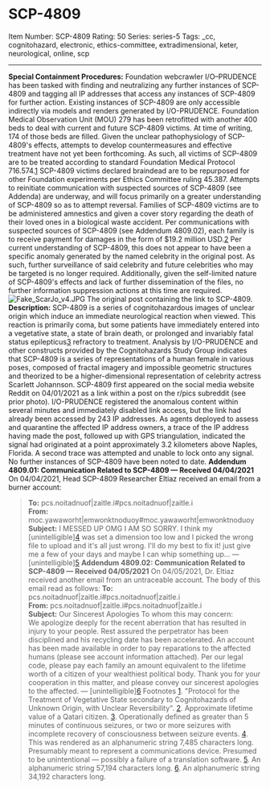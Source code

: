 # SCP-4809
Item Number: SCP-4809
Rating: 50
Series: series-5
Tags: _cc, cognitohazard, electronic, ethics-committee, extradimensional, keter, neurological, online, scp

---

**Special Containment Procedures:** Foundation webcrawler I/O–PRUDENCE has been tasked with finding and neutralizing any further instances of SCP-4809 and tagging all IP addresses that access any instances of SCP-4809 for further action. Existing instances of SCP-4809 are only accessible indirectly via models and renders generated by I/O-PRUDENCE.
Foundation Medical Observation Unit (MOU) 279 has been retrofitted with another 400 beds to deal with current and future SCP-4809 victims. At time of writing, 174 of those beds are filled. Given the unclear pathophysiology of SCP-4809's effects, attempts to develop countermeasures and effective treatment have not yet been forthcoming. As such, all victims of SCP-4809 are to be treated according to standard Foundation Medical Protocol 716.574.[1](javascript:;) SCP-4809 victims declared braindead are to be repurposed for other Foundation experiments per Ethics Committee ruling 45.387. Attempts to reinitiate communication with suspected sources of SCP-4809 (see Addenda) are underway, and will focus primarily on a greater understanding of SCP-4809 so as to attempt reversal.
Families of SCP-4809 victims are to be administered amnestics and given a cover story regarding the death of their loved ones in a biological waste accident. Per communications with suspected sources of SCP-4809 (see Addendum 4809.02), each family is to receive payment for damages in the form of $19.2 million USD.[2](javascript:;)
Per current understanding of SCP-4809, this does not appear to have been a specific anomaly generated by the named celebrity in the original post. As such, further surveillance of said celebrity and future celebrities who may be targeted is no longer required. Additionally, given the self-limited nature of SCP-4809's effects and lack of further dissemination of the files, no further information suppression actions at this time are required.
![Fake_ScarJo_v4.JPG](https://scp-wiki.wdfiles.com/local--files/scp-4809/Fake_ScarJo_v4.JPG)
The original post containing the link to SCP-4809.
**Description:** SCP-4809 is a series of cognitohazardous images of unclear origin which induce an immediate neurological reaction when viewed. This reaction is primarily coma, but some patients have immediately entered into a vegetative state, a state of brain death, or prolonged and invariably fatal status epilepticus[3](javascript:;) refractory to treatment. Analysis by I/O-PRUDENCE and other constructs provided by the Cognitohazards Study Group indicates that SCP-4809 is a series of representations of a human female in various poses, composed of fractal imagery and impossible geometric structures and theorized to be a higher-dimensional representation of celebrity actress Scarlett Johannson.
SCP-4809 first appeared on the social media website Reddit on 04/01/2021 as a link within a post on the r/pics subreddit (see prior photo). I/O-PRUDENCE registered the anomalous content within several minutes and immediately disabled link access, but the link had already been accessed by 243 IP addresses. As agents deployed to assess and quarantine the affected IP address owners, a trace of the IP address having made the post, followed up with GPS triangulation, indicated the signal had originated at a point approximately 3.2 kilometers above Naples, Florida. A second trace was attempted and unable to lock onto any signal. No further instances of SCP-4809 have been noted to date.
**Addendum 4809.01: Communication Related to SCP-4809 — Received 04/04/2021**
On 04/04/2021, Head SCP-4809 Researcher Eltiaz received an email from a burner account:
> **To:** pcs.noitadnuof|zaitle.i#pcs.noitadnuof|zaitle.i  
>  **From:** moc.yawaworht|emwonktnoduoy#moc.yawaworht|emwonktnoduoy  
>  **Subject:** I MESSED UP
> OMG I AM SO SORRY. I think my [unintelligible][4](javascript:;) was set a dimension too low and I picked the wrong file to upload and it's all just wrong. I'll do my best to fix it! just give me a few of your days and maybe I can whip something up…
> — [unintelligible][5](javascript:;)
**Addendum 4809.02: Communication Related to SCP-4809 — Received 04/05/2021**
On 04/05/2021, Dr. Eltiaz received another email from an untraceable account. The body of this email read as follows:
> **To:** pcs.noitadnuof|zaitle.i#pcs.noitadnuof|zaitle.i  
>  **From:** pcs.noitadnuof|zaitle.i#pcs.noitadnuof|zaitle.i  
>  **Subject:** Our Sincerest Apologies
> To whom this may concern:  
>  We apologize deeply for the recent aberration that has resulted in injury to your people. Rest assured the perpetrator has been disciplined and his recycling date has been accelerated. An account has been made available in order to pay reparations to the affected humans (please see account information attached). Per our legal code, please pay each family an amount equivalent to the lifetime worth of a citizen of your wealthiest political body. Thank you for your cooperation in this matter, and please convey our sincerest apologies to the affected.
> — [unintelligible][6](javascript:;)
Footnotes
[1](javascript:;). "Protocol for the Treatment of Vegetative State secondary to Cognitohazards of Unknown Origin, with Unclear Reversibility".
[2](javascript:;). Approximate lifetime value of a Qatari citizen.
[3](javascript:;). Operationally defined as greater than 5 minutes of continuous seizures, or two or more seizures with incomplete recovery of consciousness between seizure events.
[4](javascript:;). This was rendered as an alphanumeric string 7,485 characters long. Presumably meant to represent a communications device. Presumed to be unintentional — possibly a failure of a translation software.
[5](javascript:;). An alphanumeric string 57,194 characters long.
[6](javascript:;). An alphanumeric string 34,192 characters long.